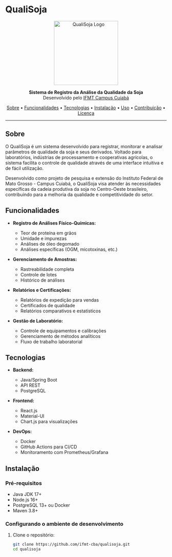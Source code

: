 # QualiSoja

<p align="center">
  <img src="docs/assets/logo_qualisoja.png" alt="QualiSoja Logo" width="200"/>
</p>

<p align="center">
  <b>Sistema de Registro da Análise da Qualidade da Soja</b><br>
  Desenvolvido pelo <a href="https://cba.ifmt.edu.br/">IFMT Campus Cuiabá</a>
</p>

<p align="center">
  <a href="#sobre">Sobre</a> •
  <a href="#funcionalidades">Funcionalidades</a> •
  <a href="#tecnologias">Tecnologias</a> •
  <a href="#instalação">Instalação</a> •
  <a href="#uso">Uso</a> •
  <a href="#contribuição">Contribuição</a> •
  <a href="#licença">Licença</a>
</p>

---

## Sobre

O QualiSoja é um sistema desenvolvido para registrar, monitorar e analisar parâmetros de qualidade da soja e seus derivados. Voltado para laboratórios, indústrias de processamento e cooperativas agrícolas, o sistema facilita o controle de qualidade através de uma interface intuitiva e de fácil utilização.

Desenvolvido como projeto de pesquisa e extensão do Instituto Federal de Mato Grosso - Campus Cuiabá, o QualiSoja visa atender às necessidades específicas da cadeia produtiva da soja no Centro-Oeste brasileiro, contribuindo para a melhoria da qualidade e competitividade do setor.

## Funcionalidades

- **Registro de Análises Físico-Químicas:**
  - Teor de proteína em grãos
  - Umidade e impurezas
  - Análises de óleo degomado
  - Análises específicas (OGM, micotoxinas, etc.)

- **Gerenciamento de Amostras:**
  - Rastreabilidade completa
  - Controle de lotes
  - Histórico de análises

- **Relatórios e Certificações:**
  - Relatórios de expedição para vendas
  - Certificados de qualidade
  - Relatórios comparativos e estatísticos

- **Gestão de Laboratório:**
  - Controle de equipamentos e calibrações
  - Gerenciamento de métodos analíticos
  - Fluxo de trabalho laboratorial

## Tecnologias

- **Backend:**
  - Java/Spring Boot
  - API REST
  - PostgreSQL

- **Frontend:**
  - React.js
  - Material-UI
  - Chart.js para visualizações

- **DevOps:**
  - Docker
  - GitHub Actions para CI/CD
  - Monitoramento com Prometheus/Grafana

## Instalação

### Pré-requisitos

- Java JDK 17+
- Node.js 16+
- PostgreSQL 13+ ou Docker
- Maven 3.8+

### Configurando o ambiente de desenvolvimento

1. Clone o repositório:
   ```bash
   git clone https://github.com/ifmt-cba/qualisoja.git
   cd qualisoja
